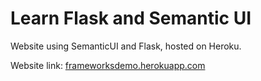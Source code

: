 # Learn Flask and Semantic UI
Website using SemanticUI and Flask, hosted on Heroku.

Website link: [frameworksdemo.herokuapp.com](https://frameworksdemo.herokuapp.com/)
